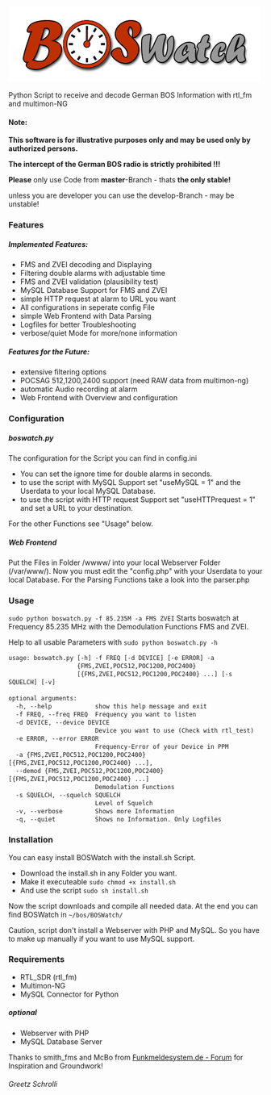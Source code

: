![# BOSWatch](/www/gfx/logo.png)

Python Script to receive and decode German BOS Information with rtl_fm and multimon-NG

#### Note:
**This software is for illustrative purposes only and may be used only by authorized persons.**

**The intercept of the German BOS radio is strictly prohibited !!!**


**Please** only use Code from **master**-Branch - thats **the only stable!**

unless you are developer you can use the develop-Branch - may be unstable!

### Features
##### Implemented Features:
- FMS and ZVEI decoding and Displaying
- Filtering double alarms with adjustable time
- FMS and ZVEI validation (plausibility test)
- MySQL Database Support for FMS and ZVEI
- simple HTTP request at alarm to URL you want
- All configurations in seperate config File
- simple Web Frontend with Data Parsing
- Logfiles for better Troubleshooting
- verbose/quiet Mode for more/none information

##### Features for the Future:
- extensive filtering options
- POCSAG 512,1200,2400 support (need RAW data from multimon-ng)
- automatic Audio recording at alarm
- Web Frontend with Overview and configuration

### Configuration
##### boswatch.py
The configuration for the Script you can find in config.ini
- You can set the ignore time for double alarms in seconds.
- to use the script with MySQL Support set "useMySQL = 1" and the Userdata to your local MySQL Database.
- to use the script with HTTP request Support set "useHTTPrequest = 1" and set a URL to your destination.

For the other Functions see "Usage" below.

##### Web Frontend
Put the Files in Folder /wwww/ into your local Webserver Folder (/var/www/).
Now you must edit the "config.php" with your Userdata to your local Database.
For the Parsing Functions take a look into the parser.php 

### Usage
`sudo python boswatch.py -f 85.235M -a FMS ZVEI`
Starts boswatch at Frequency 85.235 MHz with the Demodulation Functions FMS and ZVEI.

Help to all usable Parameters with `sudo python boswatch.py -h`

```
usage: boswatch.py [-h] -f FREQ [-d DEVICE] [-e ERROR] -a
                   {FMS,ZVEI,POC512,POC1200,POC2400}
                   [{FMS,ZVEI,POC512,POC1200,POC2400} ...] [-s SQUELCH] [-v]

optional arguments:
  -h, --help            show this help message and exit
  -f FREQ, --freq FREQ  Frequency you want to listen
  -d DEVICE, --device DEVICE
                        Device you want to use (Check with rtl_test)
  -e ERROR, --error ERROR
                        Frequency-Error of your Device in PPM
  -a {FMS,ZVEI,POC512,POC1200,POC2400} [{FMS,ZVEI,POC512,POC1200,POC2400} ...],
  --demod {FMS,ZVEI,POC512,POC1200,POC2400} [{FMS,ZVEI,POC512,POC1200,POC2400} ...]
                        Demodulation Functions
  -s SQUELCH, --squelch SQUELCH
                        Level of Squelch
  -v, --verbose         Shows more Information
  -q, --quiet           Shows no Information. Only Logfiles
```

### Installation
You can easy install BOSWatch with the install.sh Script.
- Download the install.sh in any Folder you want.
- Make it executeable `sudo chmod +x install.sh`
- And use the script  `sudo sh install.sh`

Now the script downloads and compile all needed data.
At the end you can find BOSWatch in `~/bos/BOSWatch/`

Caution, script don't install a Webserver with PHP and MySQL.
So you have to make up manually if you want to use MySQL support.

### Requirements
- RTL_SDR (rtl_fm)
- Multimon-NG
- MySQL Connector for Python

##### optional
- Webserver with PHP
- MySQL Database Server

Thanks to smith_fms and McBo from [Funkmeldesystem.de - Forum](http://www.funkmeldesystem.de/) for Inspiration and Groundwork!

###### Greetz Schrolli
